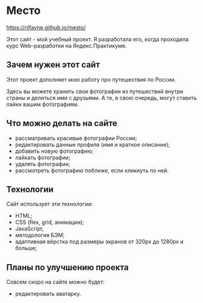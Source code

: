 # Место

https://rilfayne.github.io/mesto/

Этот сайт - мой учебный проект. Я разработала его, когда проходила курс Web-разработки на Яндекс.Практикуме.

## Зачем нужен этот сайт

Этот проект дополняет мою работу про путешествия по России.

Здесь вы можете хранить свои фотографии из путешествий внутри страны и делиться ими с друзьями.
А те, в свою очередь, могут ставить лайки вашим фотографиям.

## Что можно делать на сайте

- рассматривать красивые фотографии России;
- редактировать данные профиля (имя и краткое описание);
- добавить новую фотографию;
- лайкать фотографии;
- удалять фотографии;
- рассмотреть фотографию поближе, если кликнуть по ней.

## Технологии

Сайт использует эти технологии:

- HTML;
- CSS (flex, grid, анимации);
- JavaScript;
- методология БЭМ;
- адаптивная вёрстка под размеры экранов от 320px до 1280px и больше;

## Планы по улучшению проекта

Совсем скоро на сайте можно будет:

- редактировать аватарку.
